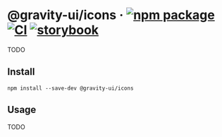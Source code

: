 # @gravity-ui/icons &middot; [![npm package](https://img.shields.io/npm/v/@gravity-ui/icons)](https://www.npmjs.com/package/@gravity-ui/icons) [![CI](https://img.shields.io/github/workflow/status/gravity-ui/icons/CI/main?label=CI&logo=github)](https://github.com/gravity-ui/icons/actions/workflows/ci.yml?query=branch:main) [![storybook](https://img.shields.io/badge/Storybook-deployed-ff4685)](https://preview.yandexcloud.dev/icons/)

TODO

## Install

```shell
npm install --save-dev @gravity-ui/icons
```

## Usage

TODO
